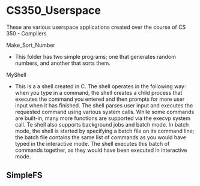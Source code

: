 # CS350_Userspace

These are various userspace applications created over the course of CS 350 - Compilers

Make_Sort_Number
- This folder has two simple programs; one that generates random numbers, and another that sorts them.

MyShell
- This is a a shell created in C. The shell operates in the following way: when you type in a command, the shell creates a child process that executes the command you entered and then prompts for more user input when it has finished. The shell parses user input and executes the requested command using various system calls. While some commands are built-in, many more functions are supported via the execvp system call. Te shell also supports background jobs and batch mode. In batch mode, the shell is started by specifying a batch file on its command line; the batch file contains the same list of commands as you would have typed in the interactive mode. The shell executes this batch of commands together, as they would have been executed in interactive mode.

SimpleFS
- 

